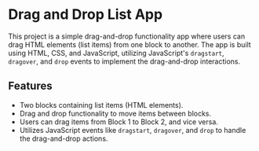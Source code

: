 # Drag and Drop List App

This project is a simple drag-and-drop functionality app where users can drag HTML elements (list items) from one block to another. The app is built using HTML, CSS, and JavaScript, utilizing JavaScript's `dragstart`, `dragover`, and `drop` events to implement the drag-and-drop interactions.

## Features

- Two blocks containing list items (HTML elements).
- Drag and drop functionality to move items between blocks.
- Users can drag items from Block 1 to Block 2, and vice versa.
- Utilizes JavaScript events like `dragstart`, `dragover`, and `drop` to handle the drag-and-drop actions.